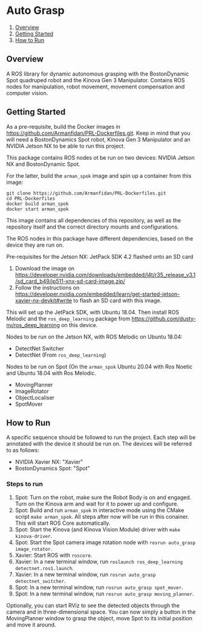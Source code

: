 # Auto Grasp
1. [Overview](#overview)
2. [Getting Started](#getting-started)
3. [How to Run](#how-to-run)

## Overview
A ROS library for dynamic autonomous grasping with the BostonDynamic Spot quadruped robot and the Kinova Gen 3 Manipulator.
Contains ROS nodes for manipulation, robot movement, movement compensation and computer vision.

## Getting Started
As a pre-requisite, build the Docker images in https://github.com/Armanfidan/PRL-Dockerfiles.git.
Keep in mind that you will need a BostonDynamics Spot robot, Kinova Gen 3 Manipulator and an NVIDIA Jetson NX to be able to run this project.

This package contains ROS nodes ot be run on two devices: NVIDIA Jetson NX and BostonDynamic Spot.

For the latter, build the `arman_spok` image and spin up a container from this image:

```
git clone https://github.com/Armanfidan/PRL-Dockerfiles.git
cd PRL-Dockerfiles
docker build arman_spok
docker start arman_spok
```

This image contains all dependencies of this repository, as well as the repository itself and the correct directory mounts and configurations.

The ROS nodes in this package have different dependencies, based on the device they are run on.

Pre-requisites for the Jetson NX: JetPack SDK 4.2 flashed onto an SD card

1. Download the image on https://developer.nvidia.com/downloads/embedded/l4t/r35_release_v3.1/sd_card_b49/jp511-xnx-sd-card-image.zip/
2. Follow the instructions on https://developer.nvidia.com/embedded/learn/get-started-jetson-xavier-nx-devkit#write to flash an SD card with this image.

This will set up the JetPack SDK, with Ubuntu 18.04.
Then install ROS Melodic and the `ros_deep_learning` package from https://github.com/dusty-nv/ros_deep_learning on this device.

Nodes to be run on the Jetson NX, with ROS Melodic on Ubuntu 18.04:

* DetectNet Switcher
* DetectNet (From `ros_deep_learning`)

Nodes to be run on Spot (On the `arman_spok`  Ubuntu 20.04 with Ros Noetic and Ubuntu 18.04 with Ros Melodic.

* MovingPlanner
* ImageRotator
* ObjectLocaliser
* SpotMover

## How to Run
A specific sequence should be followed to run the project.
Each step will be annotated with the device it should be run on.
The devices will be referred to as follows:
* NVIDIA Xavier NX: "Xavier"
* BostonDynamics Spot: "Spot"

### Steps to run
1. Spot: Turn on the robot, make sure the Robot Body is on and engaged.
Turn on the Kinova arm and wait for it to power up and configure.
2. Spot: Build and run `arman_spok` in interactive mode using the CMake script `make arman_spok`.
All steps after now will be run in this conainer. This will start ROS Core automatically.
3. Spot: Start the Kinova (and Kinova Vision Module) driver with `make kinova-driver`.
4. Spot: Start the Spot camera image rotation node with `rosrun auto_grasp image_rotator`.
5. Xavier: Start ROS with `roscore`.
6. Xavier: In a new terminal window, run `roslaunch ros_deep_learning detectnet.ros1.launch`.
7. Xavier: In a new terminal window, run `rosrun auto_grasp detectnet_switcher`.
8. Spot: In a new terminal window, run `rosrun auto_grasp spot_mover`.
9. Spot: In a new terminal window, run `rosrun auto_grasp moving_planner`.

Optionally, you can start RViz to see the detected objects through the camera and in three-dimensional space.
You can now simply a button in the MovingPlanner window to grasp the object, move Spot to its initial position and move it around.
